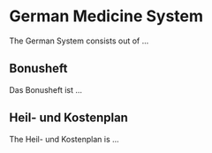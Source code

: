 # German Medicine System

The German System consists out of ...

## Bonusheft

Das Bonusheft ist ...

## Heil- und Kostenplan

The Heil- und Kostenplan is ...
